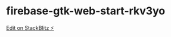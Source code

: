 # firebase-gtk-web-start-rkv3yo

[Edit on StackBlitz ⚡️](https://stackblitz.com/edit/firebase-gtk-web-start-rkv3yo)